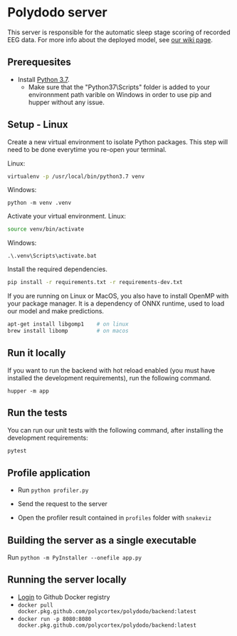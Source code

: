 # Polydodo server

This server is responsible for the automatic sleep stage scoring of recorded EEG data. For more info about the deployed model, see [our wiki page](https://github.com/PolyCortex/polydodo/wiki/model).


## Prerequesites
- Install [Python 3.7](https://www.python.org/downloads/).
  - Make sure that the "Python37\Scripts" folder is added to your environnment path varible on Windows in order to use pip and hupper without any issue.

## Setup - Linux

Create a new virtual environment to isolate Python packages. This step will need to be done everytime you re-open your terminal.

Linux:
```bash
virtualenv -p /usr/local/bin/python3.7 venv
```
Windows:
```
python -m venv .venv
```

Activate your virtual environment.
Linux:
```bash
source venv/bin/activate
```
Windows:
```
.\.venv\Scripts\activate.bat
```

Install the required dependencies.
```bash
pip install -r requirements.txt -r requirements-dev.txt
```

If you are running on Linux or MacOS, you also have to install OpenMP with your package manager. It is a dependency of ONNX runtime, used to load our model and make predictions.

```bash
apt-get install libgomp1    # on linux
brew install libomp         # on macos
```

## Run it locally

If you want to run the backend with hot reload enabled (you must have installed the development requirements), run the following command.

```
hupper -m app
```

## Run the tests

You can run our unit tests with the following command, after installing the development requirements:

```bash
pytest
```

## Profile application

- Run `python profiler.py`

- Send the request to the server

- Open the profiler result contained in `profiles` folder with `snakeviz`

## Building the server as a single executable

Run `python -m PyInstaller --onefile app.py`

## Running the server locally

- [Login](https://docs.github.com/en/free-pro-team@latest/packages/using-github-packages-with-your-projects-ecosystem/configuring-docker-for-use-with-github-packages#authenticating-with-a-personal-access-token) to Github Docker registry
- `docker pull docker.pkg.github.com/polycortex/polydodo/backend:latest`
- `docker run -p 8080:8080 docker.pkg.github.com/polycortex/polydodo/backend:latest`
